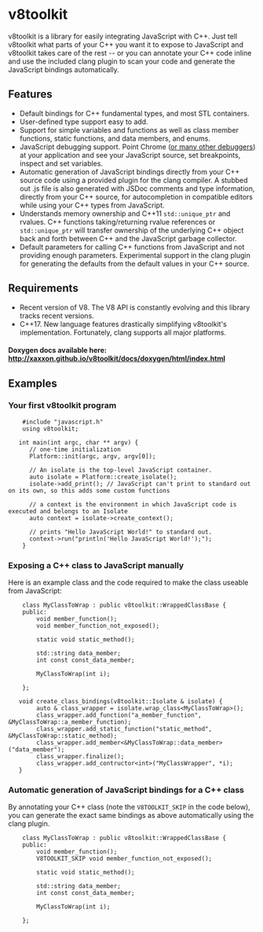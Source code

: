 # v8toolkit
v8toolkit is a library for easily integrating JavaScript with C++.   Just tell v8toolkit what 
parts of your C++ you want it to expose to JavaScript and v8toolkit takes care of the rest -- or you can annotate
your C++ code inline and use the included clang plugin to scan your code and generate the JavaScript bindings
automatically.

## Features
* Default bindings for C++ fundamental types, and most STL containers.
* User-defined type support easy to add.
* Support for simple variables and functions as well as class member functions, static functions, and data members, and enums.
* JavaScript debugging support.  Point Chrome ([or many other debuggers](https://developer.chrome.com/devtools/docs/debugging-clients)) at your application and see your JavaScript source, set breakpoints, inspect and set variables.   
* Automatic generation of JavaScript bindings directly from your C++ source code using a provided plugin for the clang compiler. A stubbed out .js file is also generated with JSDoc comments and type information, directly from your C++ source, for autocompletion in compatible editors while using your C++ types from JavaScript. 
* Understands memory ownership and C++11 `std::unique_ptr` and rvalues.   C++ functions taking/returning rvalue references or `std::unique_ptr` will transfer ownership of the underlying C++ object back and forth between C++ and the JavaScript garbage collector.
* Default parameters for calling C++ functions from JavaScript and not providing enough parameters.  Experimental support in the clang plugin for generating the defaults from the default values in your C++ source.

## Requirements
* Recent version of V8.  The V8 API is constantly evolving and this library tracks recent versions.
* C++17. New language features drastically simplifying v8toolkit's implementation.  Fortunately, clang
supports all major platforms.  

#### Doxygen docs available here: http://xaxxon.github.io/v8toolkit/docs/doxygen/html/index.html

   
## Examples

### Your first v8toolkit program

```language-c++
    #include "javascript.h"
    using v8toolkit;
   
   int main(int argc, char ** argv) {
      // one-time initialization
      Platform::init(argc, argv, argv[0]); 
      
      // An isolate is the top-level JavaScript container.
      auto isolate = Platform::create_isolate();
      isolate->add_print(); // JavaScript can't print to standard out on its own, so this adds some custom functions
        
      // a context is the environment in which JavaScript code is executed and belongs to an Isolate
      auto context = isolate->create_context();
      
      // prints "Hello JavaScript World!" to standard out.
      context->run("println('Hello JavaScript World!');");
    }
```

### Exposing a C++ class to JavaScript manually

Here is an example class and the code required to make the class useable from JavaScript:

```language-c++
    class MyClassToWrap : public v8toolkit::WrappedClassBase {
    public:
        void member_function();
        void member_function_not_exposed();
        
        static void static_method();

        std::string data_member;
        int const const_data_member;
        
        MyClassToWrap(int i);

    };

   void create_class_bindings(v8toolkit::Isolate & isolate) {
        auto & class_wrapper = isolate.wrap_class<MyClassToWrap>();
        class_wrapper.add_function("a_member_function", &MyClassToWrap::a_member_function);
        class_wrapper.add_static_function("static_method", &MyClassToWrap::static_method);
        class_wrapper.add_member<&MyClassToWrap::data_member>("data_member");
        class_wrapper.finalize();
        class_wrapper.add_contructor<int>("MyClassWrapper", *i);
   }

```

### Automatic generation of JavaScript bindings for a C++ class

By annotating your C++ class (note the `V8TOOLKIT_SKIP` in the code below), you can generate the exact same bindings 
as above automatically using the clang plugin.  


```language-c++
    class MyClassToWrap : public v8toolkit::WrappedClassBase {
    public:
        void member_function();
        V8TOOLKIT_SKIP void member_function_not_exposed(); 
        
        static void static_method();

        std::string data_member;
        int const const_data_member;
        
        MyClassToWrap(int i);

    };
```
